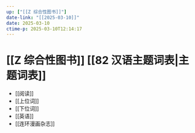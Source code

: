 ```yaml
---
up: ["[[Z 综合性图书]]"]
date-link: "[[2025-03-10]]"
date: 2025-03-10
ctime-p: 2025-03-10T12:14:17
---
```


# [[Z 综合性图书]] [[82 汉语主题词表|主题词表]]

- [[阅读]]
- [[上位词]]
- [[下位词]]
- [[英语]]
- [[连环漫画杂志]]
